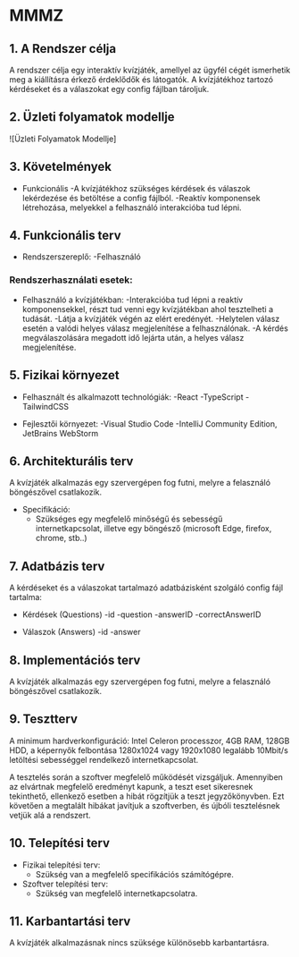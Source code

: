 # MMMZ
## 1. A Rendszer célja
A rendszer célja egy interaktív kvízjáték, amellyel az ügyfél cégét ismerhetik meg a kiállításra érkező érdeklődők és látogatók. 
A kvízjátékhoz tartozó kérdéseket és a válaszokat egy config fájlban tároljuk.

## 2. Üzleti folyamatok modellje
![Üzleti Folyamatok Modellje]

## 3. Követelmények
* Funkcionális
    -A kvízjátékhoz szükséges kérdések és válaszok lekérdezése és betöltése a config fájlból.
    -Reaktív komponensek létrehozása, melyekkel a felhasználó interakcióba tud lépni.

## 4. Funkcionális terv
* Rendszerszereplő:
    -Felhasználó

### Rendszerhasználati esetek:
* Felhasználó a kvízjátékban:
    -Interakcióba tud lépni a reaktív komponensekkel, részt tud venni egy kvízjátékban ahol tesztelheti a tudását.
    -Látja a kvízjáték végén az elért eredényét.
    -Helytelen válasz esetén a valódi helyes válasz megjelenítése a felhasználónak.
    -A kérdés megválaszolására megadott idő lejárta után, a helyes válasz megjelenítése.
    
## 5. Fizikai környezet
* Felhasznált és alkalmazott technológiák:
    -React
    -TypeScript
    -TailwindCSS

* Fejlesztői környezet:
    -Visual Studio Code
    -IntelliJ Community Edition, JetBrains WebStorm

## 6. Architekturális terv
A kvízjáték alkalmazás egy szervergépen fog futni, melyre a felasználó böngészővel csatlakozik.
* Specifikáció:
    - Szükséges egy megfelelő minőségű és sebességű internetkapcsolat, illetve egy böngésző (microsoft Edge, firefox, chrome, stb..)

## 7. Adatbázis terv
A kérdéseket és a válaszokat tartalmazó adatbázisként szolgáló config fájl tartalma:
* Kérdések (Questions)
    -id
    -question
    -answerID
    -correctAnswerID

* Válaszok (Answers)
    -id
    -answer

## 8. Implementációs terv
A kvízjáték alkalmazás egy szervergépen fog futni, melyre a felasználó böngészővel csatlakozik.

## 9. Tesztterv
A minimum hardverkonfiguráció: Intel Celeron processzor, 4GB RAM, 128GB HDD, a képernyők felbontása 
1280x1024 vagy 1920x1080 legalább 10Mbit/s letöltési sebességgel rendelkező internetkapcsolat.

A tesztelés során a szoftver megfelelő működését vizsgáljuk. Amennyiben az elvártnak megfelelő 
eredményt kapunk, a teszt eset sikeresnek tekinthető, ellenkező esetben a hibát rögzítjük a teszt jegyzőkönyvben. Ezt követően a megtalált
hibákat javítjuk a szoftverben, és újbóli tesztelésnek vetjük alá a rendszert.

## 10. Telepítési terv
* Fizikai telepítési terv: 
    - Szükség van a megfelelő specifikációs számítógépre.  
* Szoftver telepítési terv: 
    - Szükség van megfelelő internetkapcsolatra.

## 11. Karbantartási terv
A kvízjáték alkalmazásnak nincs szüksége különösebb karbantartásra.
